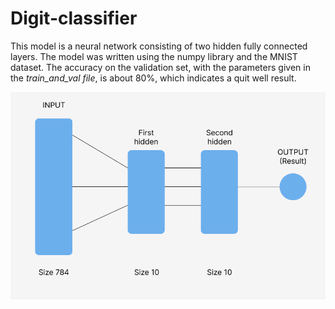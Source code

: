 # Digit-classifier

This model is a neural network consisting of two hidden fully connected layers. The model was written using the numpy library and the MNIST dataset.
The accuracy on the validation set, with the parameters given in the *train_and_val file*, is about 80%, which indicates a quit well result.

![Image alt](https://github.com/UFOjw/Digit-classifier/blob/main/data/1.png)
